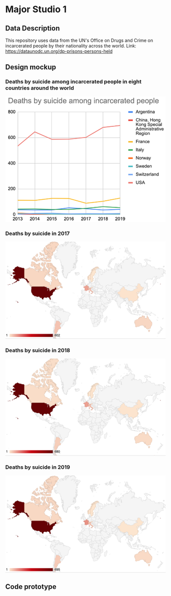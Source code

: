 
# Major Studio 1
## Data Description

This repository uses data from the UN's Office on Drugs and Crime on incarcerated people by their nationality across the world.
Link: https://dataunodc.un.org/dp-prisons-persons-held
## Design mockup

### Deaths by suicide among incarcerated people in eight countries around the world
![alt text](deathsbysuicide.png)

### Deaths by suicide in 2017
![alt text](Deathsbysuicide2017.png)

### Deaths by suicide in 2018
![alt text](Deathsbysuicide2018.png)

### Deaths by suicide in 2019
![alt text](Deathsbysuicide2019.png)

## Code prototype

